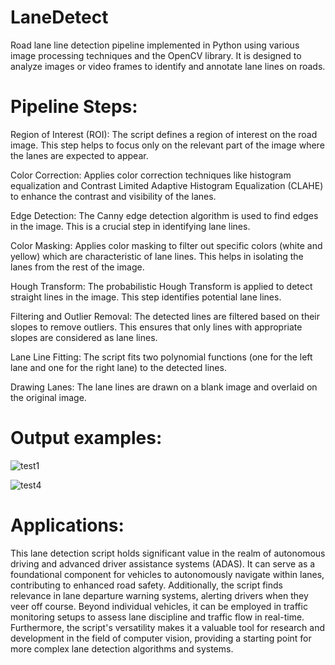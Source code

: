 # LaneDetect
Road lane line detection pipeline implemented in Python using various image processing techniques and the OpenCV library.
It is designed to analyze images or video frames to identify and annotate lane lines on roads.

# Pipeline Steps:

Region of Interest (ROI): The script defines a region of interest on the road image. This step helps to focus only on the relevant part of the image where the lanes are expected to appear.

Color Correction: Applies color correction techniques like histogram equalization and Contrast Limited Adaptive Histogram Equalization (CLAHE) to enhance the contrast and visibility of the lanes.

Edge Detection: The Canny edge detection algorithm is used to find edges in the image. This is a crucial step in identifying lane lines.

Color Masking: Applies color masking to filter out specific colors (white and yellow) which are characteristic of lane lines. This helps in isolating the lanes from the rest of the image.

Hough Transform: The probabilistic Hough Transform is applied to detect straight lines in the image. This step identifies potential lane lines.

Filtering and Outlier Removal: The detected lines are filtered based on their slopes to remove outliers. This ensures that only lines with appropriate slopes are considered as lane lines.

Lane Line Fitting: The script fits two polynomial functions (one for the left lane and one for the right lane) to the detected lines.

Drawing Lanes: The lane lines are drawn on a blank image and overlaid on the original image.

# Output examples:

![test1](https://github.com/AffaanShaikh/LaneDetect/assets/130907730/278368ac-6e90-43c7-be96-5f2704922160)

![test4](https://github.com/AffaanShaikh/LaneDetect/assets/130907730/496e40e1-6c74-43b9-ad32-57f1508f1fff)

# Applications:
This lane detection script holds significant value in the realm of autonomous driving and advanced driver assistance systems (ADAS). It can serve as a foundational component for vehicles to autonomously navigate within lanes, contributing to enhanced road safety. Additionally, the script finds relevance in lane departure warning systems, alerting drivers when they veer off course. Beyond individual vehicles, it can be employed in traffic monitoring setups to assess lane discipline and traffic flow in real-time. Furthermore, the script's versatility makes it a valuable tool for research and development in the field of computer vision, providing a starting point for more complex lane detection algorithms and systems.

